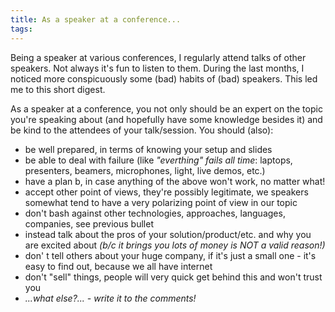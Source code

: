 ```yaml
---
title: As a speaker at a conference...
tags:
---
```


Being a speaker at various conferences, I regularly attend talks of other speakers.
Not always it's fun to listen to them.
During the last months, I noticed more conspicuously some (bad) habits of (bad) speakers.
This led me to this short digest.

As a speaker at a conference, you not only should be an expert on the topic you're speaking about (and hopefully have some knowledge besides it) and be kind to the attendees of your talk/session.
You should (also):

- be well prepared, in terms of knowing your setup and slides
- be able to deal with failure (like _"everthing" fails all time_: laptops, presenters, beamers, microphones, light, live demos, etc.)
- have a plan b, in case anything of the above won't work, no matter what!
- accept other point of views, they're possibly legitimate, we speakers somewhat tend to have a very polarizing point of view in our topic
- don't bash against other technologies, approaches, languages, companies, see previous bullet
- instead talk about the pros of your solution/product/etc. and why you are excited about _(b/c it brings you lots of money is NOT a valid reason!)_
- don' t tell others about your huge company, if it's just a small one - it's easy to find out, because we all have internet
- don't "sell" things, people will very quick get behind this and won't trust you
- _...what else?... - write it to the comments!_
